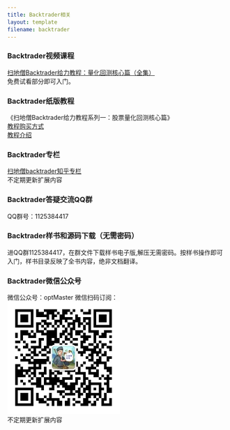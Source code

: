 ```yaml
---
title: Backtrader相关
layout: template
filename: backtrader
--- 
```


### Backtrader视频课程
[扫地僧Backtrader给力教程：量化回测核心篇（全集）](https://ke.qq.com/course/package/29579?tuin=a980d4cc)
<br/>免费试看部分即可入门。


### Backtrader纸版教程
《扫地僧Backtrader给力教程系列一：股票量化回测核心篇》
<br/>[教程购买方式](https://item.taobao.com/item.htm?spm=a1z10.1-c.w4004-23047916382.3.75771ec7N5YzQu&id=632262273672)
<br/>[教程介绍](https://zhuanlan.zhihu.com/p/273377912)

### Backtrader专栏
[扫地僧backtrader知乎专栏](https://www.zhihu.com/column/c_1282044751274045440)
<br/>不定期更新扩展内容

### Backtrader答疑交流QQ群
QQ群号：1125384417

### Backtrader样书和源码下载（无需密码）
进QQ群1125384417，在群文件下载样书电子版,解压无需密码。按样书操作即可入门，样书目录反映了全书内容，绝非文档翻译。


### Backtrader微信公众号
微信公众号：optMaster
微信扫码订阅：
![avatar](微信公众号二维码.jpg)
<br/>不定期更新扩展内容

